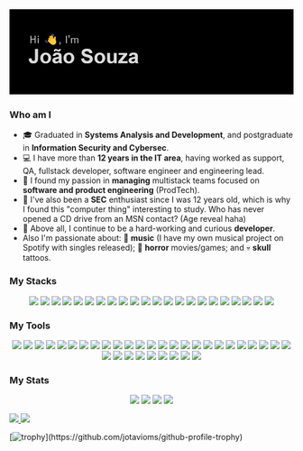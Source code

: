 <img src="https://github.com/jotavioms/jotavioms/blob/main/header.png" />

### Who am I
- :mortar_board: Graduated in **Systems Analysis and Development**, and postgraduate in **Information Security and Cybersec**.
- :computer: I have more than **12 years in the IT area**, having worked as support, QA, fullstack developer, software engineer and engineering lead.
- :black_heart: I found my passion in **managing** multistack teams focused on **software and product engineering** (ProdTech).
- :tophat: I've also been a **SEC** enthusiast since I was 12 years old, which is why I found this "computer thing" interesting to study. Who has never opened a CD drive from an MSN contact? (Age reveal haha)
- :rocket: Above all, I continue to be a hard-working and curious **developer**. 
- Also I'm passionate about: :musical_note: **music** (I have my own musical project on Spotify with singles released); :ghost: **horror** movies/games; and :skull: **skull** tattoos. 

### My Stacks
<p align="center">
 <img src="https://img.shields.io/badge/-HTML5-black?style=flat-square&logo=html5&logoColor=white"/
 <img src="https://img.shields.io/badge/-CSS3-black?style=flat-square&logo=css3"/>
 <img src="https://img.shields.io/badge/-JavaScript-black?style=flat-square&logo=javascript"/>
 <img src="https://img.shields.io/badge/-Nodejs-black?style=flat-square&logo=Node.js"/>
 <img src="https://img.shields.io/badge/PHP-black?style=flat-square&logo=php&logoColor=white"/>
 <img src="https://img.shields.io/badge/-Python-black?style=flat-square&logo=python"/>
 <img src="https://img.shields.io/badge/-Ruby-black?style=flat-square&logo=ruby"/>
 <img src="https://img.shields.io/badge/-java-black?style=flat-square&logo=java"/>
 <img src="https://img.shields.io/badge/C-black?style=flat-square&logo=c&logoColor=white"/>
 <img src="https://img.shields.io/badge/-C++-black?style=flat-square&logo=c"/>
 <img src="https://img.shields.io/badge/-Bash-black?style=flat-square&logo=gnubash"/>
 <img src="https://img.shields.io/badge/-Typescript-black?style=flat-square&logo=typescript"/>
 <img src="https://img.shields.io/badge/-React-black?style=flat-square&logo=react"/>
 <img src="https://img.shields.io/badge/-Redux-black?style=flat-square&logo=redux"/>
 <img src="https://img.shields.io/badge/-Ember.js-black?style=flat-square&logo=emberdotjs"/>
 <img src="https://img.shields.io/badge/-Angular-black?style=flat-square&logo=angular"/>
 <img src="https://img.shields.io/badge/-JQuery-black?style=flat-square&logo=jquery"/>
 <img src="https://img.shields.io/badge/-Bootstrap-black?style=flat-square&logo=bootstrap"/>
 <img src="https://img.shields.io/badge/-Formik-black?style=flat-square&logo=formik"/>
 <img src="https://img.shields.io/badge/-Jest-black?style=flat-square&logo=jest"/>
 <img src="https://img.shields.io/badge/-Selenium-black?style=flat-square&logo=selenium"/>
 <img src="https://img.shields.io/badge/-Wordpress-black?style=flat-square&logo=wordpress"/>
 <img src="https://img.shields.io/badge/-JSON-black?style=flat-square&logo=json"/>
</p>

 ### My Tools
<p align="center">
 <img src="https://img.shields.io/badge/-Git-black?style=flat-square&logo=git"/>
 <img src="https://img.shields.io/badge/-GitHub-black?style=flat-square&logo=github"/>
 <img src="https://img.shields.io/badge/-Bower-black?style=flat-square&logo=bower"/>
 <img src="https://img.shields.io/badge/-Yarn-black?style=flat-square&logo=yarn"/>
 <img src="https://img.shields.io/badge/-Webpack-black?style=flat-square&logo=webpack"/>
 <img src="https://img.shields.io/badge/-Gulp-black?style=flat-square&logo=gulp"/>
 <img src="https://img.shields.io/badge/-Homebrew-black?style=flat-square&logo=homebrew"/>
 <img src="https://img.shields.io/badge/-NPM-black?style=flat-square&logo=npm"/>
 <img src="https://img.shields.io/badge/-NVM-black?style=flat-square&logo=nvm"/>
 <img src="https://img.shields.io/badge/-CircleCI-black?style=flat-square&logo=circleci"/>
 <img src="https://img.shields.io/badge/-Netlify-black?style=flat-square&logo=netlify"/>
 <img src="https://img.shields.io/badge/-MySQL-black?style=flat-square&logo=mysql"/>
 <img src="https://img.shields.io/badge/-PostgreSQL-black?style=flat-square&logo=postgresql"/>
 <img src="https://img.shields.io/badge/-MariaDB-black?style=flat-square&logo=mariadb"/>
 <img src="https://img.shields.io/badge/-GraphQL-black?style=flat-square&logo=graphql"/>
 <img src="https://img.shields.io/badge/-Postman-black?style=flat-square&logo=postman"/>
 <img src="https://img.shields.io/badge/-Swagger-black?style=flat-square&logo=swagger"/>
 <img src="https://img.shields.io/badge/-Apps Script-black?style=flat-square&logo=googleappsscript"/>
 <img src="https://img.shields.io/badge/-Analytics-black?style=flat-square&logo=googleanalytics"/>
 <img src="https://img.shields.io/badge/-GTM-black?style=flat-square&logo=googletagmanager"/>
 <img src="https://img.shields.io/badge/-Hotjar-black?style=flat-square&logo=hotjar"/>
 <img src="https://img.shields.io/badge/-Lighthouse-black?style=flat-square&logo=lighthouse"/>
 <img src="https://img.shields.io/badge/-Kibana-black?style=flat-square&logo=kibana"/>
 <img src="https://img.shields.io/badge/-SonarCloud-black?style=flat-square&logo=sonarcloud"/>
 <img src="https://img.shields.io/badge/-Debian-black?style=flat-square&logo=debian"/>
 <img src="https://img.shields.io/badge/-Kali-black?style=flat-square&logo=kalilinux"/>
 <img src="https://img.shields.io/badge/-Ubuntu-black?style=flat-square&logo=ubuntu"/>
 <img src="https://img.shields.io/badge/-Burp Suite-black?style=flat-square&logo=burpsuite"/>
 <img src="https://img.shields.io/badge/-Metasploit Framework-black?style=flat-square&logo=metasploit"/>
 <img src="https://img.shields.io/badge/-Wireshark-black?style=flat-square&logo=wireshark"/>
 <img src="https://img.shields.io/badge/-Excalidraw-black?style=flat-square&logo=excalidraw"/>
 <img src="https://img.shields.io/badge/-Figma-black?style=flat-square&logo=figma"/>
 <img src="https://img.shields.io/badge/-Notion-black?style=flat-square&logo=notion"/>
 <img src="https://img.shields.io/badge/-Jira-black?style=flat-square&logo=jirasoftware"/>
</p>

### My Stats
<p align="center">
 <img src="https://badges.pufler.dev/visits/jotavioms/jotavioms"/> 
 <img src="https://badges.pufler.dev/years/jotavioms"/>
 <img src="https://badges.pufler.dev/repos/jotavioms"/>
 <img src="https://badges.pufler.dev/commits/monthly/jotavioms" />
</p

<p align="center">
 <a href="https://github.com/anuraghazra/github-readme-stats">
   <img height=180 align="auto" src="https://github-readme-stats.vercel.app/api?username=jotavioms&show_icons=true&theme=dark" />
 </a>
 <a href="https://github.com/anuraghazra/github-readme-stats">
   <img height=180 align="auto" src="https://github-readme-stats.vercel.app/api/top-langs/?username=jotavioms&theme=dark&layout=compact&langs_count=8&card_width=300" />
 </a>
</p>

[![trophy](https://github-profile-trophy.vercel.app/?username=jotavioms&theme=onedark&rank=-C,-B,-?)](https://github.com/jotavioms/github-profile-trophy)


